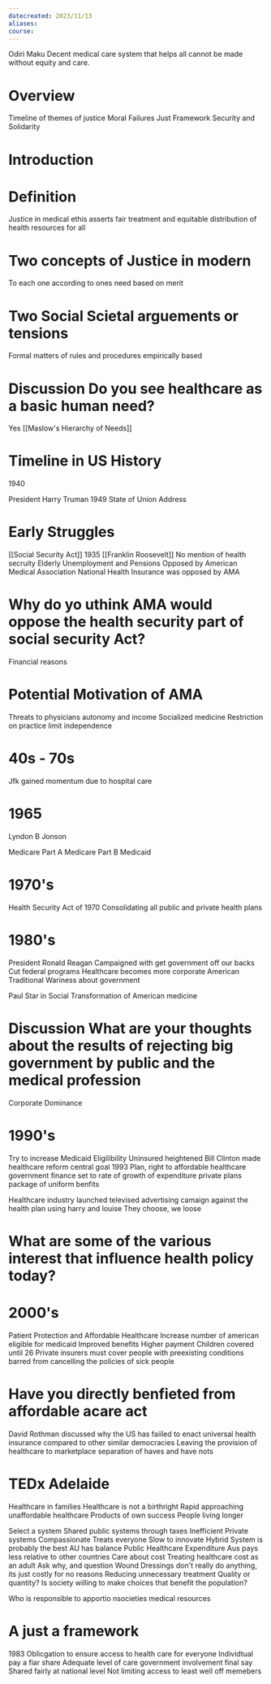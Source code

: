 ```yaml
---
datecreated: 2023/11/13
aliases: 
course:
---
```

Odiri Maku
Decent medical care system that helps all cannot be made without equity and care.

# Overview

Timeline of themes of justice
Moral Failures
Just Framework
Security and Solidarity

# Introduction

# Definition

Justice in medical ethis asserts fair treatment and equitable distribution of health resources for all

# Two concepts of Justice in modern

To each one according to ones need
based on merit

# Two Social Scietal arguements or tensions

Formal matters of rules and procedures
empirically based

# Discussion Do you see healthcare as a basic human need?

Yes [[Maslow's Hierarchy of Needs]]

# Timeline in US History

1940

President Harry Truman 1949 State of Union Address

# Early Struggles

[[Social Security Act]] 1935
[[Franklin Roosevelt]]
No mention of health secruity
Elderly Unemployment and Pensions
Opposed by American Medical Association
National Health Insurance was opposed by AMA

# Why do yo uthink AMA would oppose the health security part of social security Act? 

Financial reasons 

# Potential Motivation of AMA

Threats to physicians autonomy and income
Socialized medicine
Restriction on practice
limit independence 

# 40s - 70s

Jfk gained momentum due to hospital care

# 1965

Lyndon B Jonson

Medicare Part A
Medicare Part B
Medicaid 

# 1970's

Health Security Act of 1970
Consolidating all public and private health plans

# 1980's

President Ronald Reagan Campaigned with get government off our backs
Cut federal programs
Healthcare becomes more corporate
American Traditional Wariness about government

Paul Star in Social Transformation of American medicine

# Discussion What are your thoughts about the results of rejecting big government by public and the medical profession

Corporate Dominance

# 1990's

Try to increase Medicaid Eligilibility
Uninsured heightened
Bill Clinton made healthcare reform central goal
1993
Plan, right to affordable healthcare
government finance
set to rate of growth of expenditure
private plans
package of uniform benfits

Healthcare industry launched televised advertising camaign against the health plan using harry and louise
They choose, we loose

# What are some of the various interest that influence health policy today?

# 2000's

Patient Protection and Affordable Healthcare
Increase number of american eligible for medicaid
Improved benefits
Higher payment
Children covered until 26
Private insurers must cover people with preexisting conditions
barred from cancelling the policies of sick people

# Have you directly benfieted from affordable acare act 

David Rothman discussed why the US has faiiled to enact universal health insurance compared to other similar democracies
Leaving the provision of healthcare to marketplace
separation of haves and have nots

# TEDx Adelaide

Healthcare in families
Healthcare is not a birthright
Rapid approaching unaffordable healthcare
Products of own success
People living longer

Select a system
	Shared public systems through taxes
		Inefficient
	Private systems
		Compassionate
		Treats everyone
		Slow to innovate
Hybrid System is probably the best
	AU has balance
Public Healthcare Expenditure
	Aus pays less relative to other countries
Care about cost
	Treating healthcare cost as an adult
	Ask why, and question
Wound Dressings don't really do anything, its just costly for no reasons
Reducing unnecessary treatment
Quality or quantity?
Is society willing to make choices that benefit the population?

Who is responsible to apportio nsocieties medical resources

# A just a framework

1983 
Oblicgation to ensure access to health care for everyone
Individtual pay a fiar share
Adequate level of care
government involvement final say
Shared fairly at national level
Not limiting access to least well off memebers
